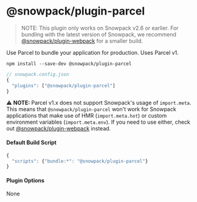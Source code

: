 # @snowpack/plugin-parcel

> NOTE: This plugin only works on Snowpack v2.6 or earlier. For bundling with the latest version of Snowpack, we recommend [@snowpack/plugin-webpack](../plugin-webpack/) for a smaller build.

Use Parcel to bundle your application for production. Uses Parcel v1.

```
npm install --save-dev @snowpack/plugin-parcel
```

```js
// snowpack.config.json
{
  "plugins": ["@snowpack/plugin-parcel"]
}
```

⚠️ **NOTE:** Parcel v1.x does not support Snowpack's usage of `import.meta`. This means that `@snowpack/plugin-parcel` won't work for Snowpack applications that make use of HMR (`import.meta.hot`) or custom environment variables (`import.meta.env`). If you need to use either, check out [@snowpack/plugin-webpack](/packages/plugin-webpack) instead.

#### Default Build Script

```js
{
  "scripts": {"bundle:*": "@snowpack/plugin-parcel"}
}
```

#### Plugin Options

None
